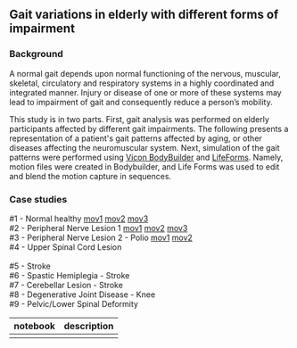 ## Gait variations in elderly with different forms of impairment

### Background
A normal gait depends upon normal functioning of the nervous, muscular, skeletal, circulatory and respiratory systems in a highly coordinated and integrated manner. Injury or disease of one or more of these systems may lead to impairment of gait and consequently reduce a person’s mobility. 

This study is in two parts. First, gait analysis was performed on elderly participants affected by different gait impairments. The following presents a representation of a patient's gait patterns affected by aging, or other diseases affecting the neuromuscular system. 
Next, simulation of the gait patterns were performed using [Vicon BodyBuilder](https://www.vicon.com/software/bodybuilder/) and [LifeForms](http://www.credo-interactive.com/products/lifeforms/lf_4-0_studio.html). Namely, motion files were created in Bodybuilder, and Life Forms was used to edit and blend the motion capture in sequences.

### Case studies
#1 - Normal healthy	[mov1](https://github.com/doscsy12/gait_impairments/blob/main/videos/s1-1.mov)	[mov2](https://github.com/doscsy12/gait_impairments/blob/main/videos/s1-2.mov)	[mov3](https://github.com/doscsy12/gait_impairments/blob/main/videos/s1-map.mov)
<br> #2 - Peripheral Nerve Lesion 1 [mov1](https://github.com/doscsy12/gait_impairments/blob/main/videos/s2-1.mov) 	[mov2](https://github.com/doscsy12/gait_impairments/blob/main/videos/s2-2.mov)	[mov3](https://github.com/doscsy12/gait_impairments/blob/main/videos/s2-map.mov)
<br> #3 - Peripheral Nerve Lesion 2 - Polio [mov1](https://github.com/doscsy12/gait_impairments/blob/main/videos/s3-1.mov)	[mov2](https://github.com/doscsy12/gait_impairments/blob/main/videos/s3-2.mov)
<br> #4 - Upper Spinal Cord Lesion	
<br> #5 - Stroke
<br> #6 - Spastic Hemiplegia - Stroke
<br> #7 - Cerebellar Lesion - Stroke
<br> #8 - Degenerative Joint Disease - Knee
<br> #9 - Pelvic/Lower Spinal Deformity


| notebook                | description |
|-------------------------|--------------|
|       |  |





